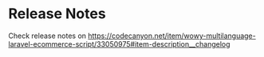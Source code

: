 # Release Notes

Check release notes on https://codecanyon.net/item/wowy-multilanguage-laravel-ecommerce-script/33050975#item-description__changelog